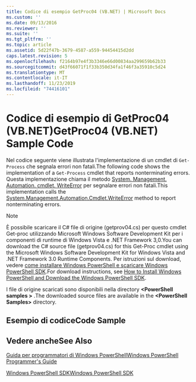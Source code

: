 ```yaml
---
title: Codice di esempio GetProc04 (VB.NET) | Microsoft Docs
ms.custom: ''
ms.date: 09/13/2016
ms.reviewer: ''
ms.suite: ''
ms.tgt_pltfrm: ''
ms.topic: article
ms.assetid: 5d22f47b-3679-4587-a559-94454415d2dd
caps.latest.revision: 5
ms.openlocfilehash: f2164b97e4f3b3346e66d00834aa299659b62b33
ms.sourcegitcommit: d43f66071f1f33b350d34fa1f46f3a35910c5d24
ms.translationtype: MT
ms.contentlocale: it-IT
ms.lasthandoff: 11/23/2019
ms.locfileid: "74416101"
---
```

# <a name="getproc04-vbnet-sample-code"></a><span data-ttu-id="8421e-102">Codice di esempio di GetProc04 (VB.NET)</span><span class="sxs-lookup"><span data-stu-id="8421e-102">GetProc04 (VB.NET) Sample Code</span></span>

<span data-ttu-id="8421e-103">Nel codice seguente viene illustrata l'implementazione di un cmdlet di `Get-Process` che segnala errori non fatali.</span><span class="sxs-lookup"><span data-stu-id="8421e-103">The following code shows the implementation of a `Get-Process` cmdlet that reports nonterminating errors.</span></span> <span data-ttu-id="8421e-104">Questa implementazione chiama il metodo [System. Management. Automation. cmdlet. WriteError](/dotnet/api/System.Management.Automation.Cmdlet.WriteError) per segnalare errori non fatali.</span><span class="sxs-lookup"><span data-stu-id="8421e-104">This implementation calls the [System.Management.Automation.Cmdlet.WriteError](/dotnet/api/System.Management.Automation.Cmdlet.WriteError) method to report nonterminating errors.</span></span>

> [!NOTE]
> <span data-ttu-id="8421e-105">È possibile scaricare il C# file di origine (getprov04.cs) per questo cmdlet Get-proc utilizzando Microsoft Windows Software Development Kit per i componenti di runtime di Windows Vista e .NET Framework 3,0.</span><span class="sxs-lookup"><span data-stu-id="8421e-105">You can download the C# source file (getprov04.cs) for this Get-Proc cmdlet using the Microsoft Windows Software Development Kit for Windows Vista and .NET Framework 3.0 Runtime Components.</span></span> <span data-ttu-id="8421e-106">Per istruzioni sul download, vedere [come installare Windows PowerShell e scaricare Windows PowerShell SDK](/powershell/scripting/developer/installing-the-windows-powershell-sdk).</span><span class="sxs-lookup"><span data-stu-id="8421e-106">For download instructions, see [How to Install Windows PowerShell and Download the Windows PowerShell SDK](/powershell/scripting/developer/installing-the-windows-powershell-sdk).</span></span>
>
> <span data-ttu-id="8421e-107">I file di origine scaricati sono disponibili nella directory **\<PowerShell samples >** .</span><span class="sxs-lookup"><span data-stu-id="8421e-107">The downloaded source files are available in the **\<PowerShell Samples>** directory.</span></span>

## <a name="code-sample"></a><span data-ttu-id="8421e-108">Esempio di codice</span><span class="sxs-lookup"><span data-stu-id="8421e-108">Code Sample</span></span>

<!-- TODO!!!: review snippet reference  [!CODE [Msh_samplesgetproc04#GetProc04vball](Msh_samplesgetproc04#GetProc04vball)]  -->

## <a name="see-also"></a><span data-ttu-id="8421e-109">Vedere anche</span><span class="sxs-lookup"><span data-stu-id="8421e-109">See Also</span></span>

[<span data-ttu-id="8421e-110">Guida per programmatori di Windows PowerShell</span><span class="sxs-lookup"><span data-stu-id="8421e-110">Windows PowerShell Programmer's Guide</span></span>](./windows-powershell-programmer-s-guide.md)

[<span data-ttu-id="8421e-111">Windows PowerShell SDK</span><span class="sxs-lookup"><span data-stu-id="8421e-111">Windows PowerShell SDK</span></span>](../windows-powershell-reference.md)
